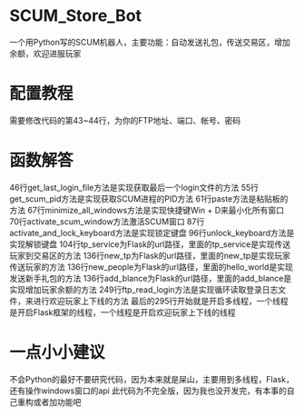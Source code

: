# SCUM_Store_Bot
一个用Python写的SCUM机器人，主要功能：自动发送礼包，传送交易区，增加余额，欢迎进服玩家
# 配置教程
需要修改代码的第43~44行，为你的FTP地址、端口、帐号、密码
# 函数解答
46行get_last_login_file方法是实现获取最后一个login文件的方法
55行get_scum_pid方法是实现获取SCUM进程的PID方法
61行paste方法是粘贴板的方法
67行minimize_all_windows方法是实现快捷键Win + D来最小化所有窗口
70行activate_scum_window方法激活SCUM窗口
87行activate_and_lock_keyboard方法是实现锁定键盘
96行unlock_keyboard方法是实现解锁键盘
104行tp_service为Flask的url路径，里面的tp_service是实现传送玩家到交易区的方法
136行new_tp为Flask的url路径，里面的new_tp是实现玩家传送玩家的方法
136行new_people为Flask的url路径，里面的hello_world是实现发送新手礼包的方法
136行add_blance为Flask的url路径，里面的add_blance是实现增加玩家余额的方法
249行ftp_read_login方法是实现循环读取登录日志文件，来进行欢迎玩家上下线的方法
最后的295行开始就是开启多线程，一个线程是开启Flask框架的线程，一个线程是开启欢迎玩家上下线的线程

# 一点小小建议  
不会Python的最好不要研究代码，因为本来就是屎山，主要用到多线程，Flask，还有操作windows窗口的api
此代码为不完全版，因为我也没开发完，有本事的自己重构或者加功能吧
